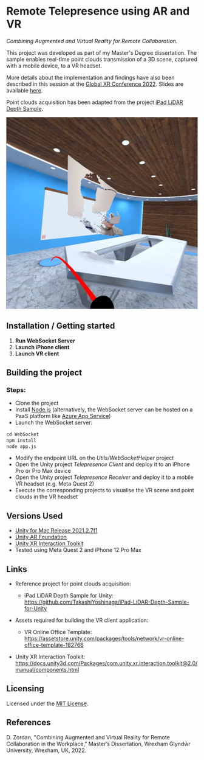 # Remote Telepresence using AR and VR
*Combining Augmented and Virtual Reality for Remote Collaboration*.

This project was developed as part of my Master's Degree dissertation.
The sample enables real-time point clouds transmission of a 3D scene, captured with a mobile device, to a VR headset.

More details about the implementation and findings have also been described in this session at the [Global XR Conference 2022](https://www.youtube.com/watch?v=fLJ_pID_-cA). Slides are available [here](https://davide.dev/global-xr-conference-2022-getting-started-real-time-point-clouds-ar-vr/).

Point clouds acquisition has been adapted from the project [iPad LiDAR Depth Sample](https://github.com/TakashiYoshinaga/iPad-LiDAR-Depth-Sample-for-Unity).

![Screenshot](images/remote_telepresence.jpg)

## Installation / Getting started

1. **Run WebSocket Server**
2. **Launch iPhone client**
3. **Launch VR client**

## Building the project

### Steps:
- Clone the project
- Install [Node.js](https://nodejs.org/en/) (alternatively, the WebSocket server can be hosted on a PaaS platform like [Azure App Service](https://azure.microsoft.com/en-gb/services/app-service/))
- Launch the WebSocket server:
```
cd WebSocket
npm install
node app.js
```
- Modify the endpoint URL on the *Utils/WebSocketHelper* project
- Open the Unity project *Telepresence Client* and deploy it to an iPhone Pro or Pro Max device
- Open the Unity project *Telepresence Receiver* and deploy it to a mobile VR headset (e.g. Meta Quest 2)
- Execute the corresponding projects to visualise the VR scene and point clouds in the VR headset

## Versions Used
- [Unity for Mac Release 2021.2.7f1](https://unity3d.com/unity/whats-new/2021.2.7)
- [Unity AR Foundation](https://docs.unity3d.com/Packages/com.unity.xr.arfoundation@4.1/manual/index.html)
- [Unity XR Interaction Toolkit](https://docs.unity3d.com/Packages/com.unity.xr.interaction.toolkit@0.9/manual/index.html)
- Tested using Meta Quest 2 and iPhone 12 Pro Max

## Links
- Reference project for point clouds acquisition:
  - iPad LiDAR Depth Sample for Unity: https://github.com/TakashiYoshinaga/iPad-LiDAR-Depth-Sample-for-Unity

- Assets required for building the VR client application:
  - VR Online Office Template: https://assetstore.unity.com/packages/tools/network/vr-online-office-template-182766

- Unity XR Interaction Toolkit: https://docs.unity3d.com/Packages/com.unity.xr.interaction.toolkit@2.0/manual/components.html

## Licensing
Licensed under the [MIT License](./LICENSE).

## References
D. Zordan, "Combining Augmented and Virtual Reality for Remote Collaboration in the Workplace,”
Master’s Dissertation, Wrexham Glyndŵr University, Wrexham, UK, 2022.


